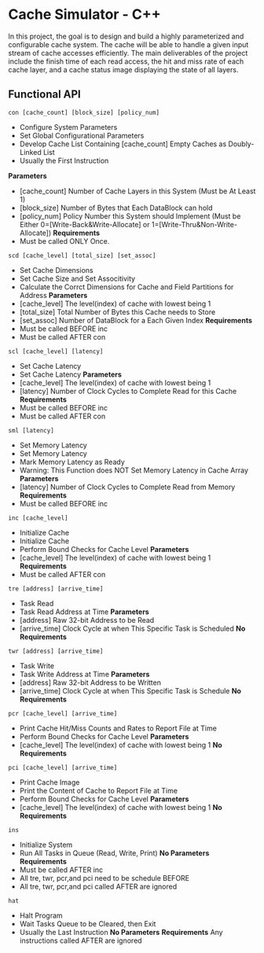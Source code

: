 # Cache Simulator - C++
In this project, the goal is to design and build a highly parameterized and configurable cache system. The cache will be able to handle a given input stream of cache accesses efficiently. The main deliverables of the project include the finish time of each read access, the hit and miss rate of each cache layer, and a cache status image displaying the state of all layers.
## Functional API
`con [cache_count] [block_size] [policy_num]`

- Configure System Parameters
- Set Global Configurational Parameters
- Develop Cache List Containing [cache_count] Empty Caches as Doubly-Linked List 
- Usually the First Instruction

**Parameters**
- [cache_count] Number of Cache Layers in this System (Must be At Least 1)
- [block_size] Number of Bytes that Each DataBlock can hold
- [policy_num] Policy Number this System should Implement (Must be Either 0=[Write-Back&Write-Allocate] or 1=[Write-Thru&Non-Write-Allocate])
**Requirements**
- Must be called ONLY Once.

`scd [cache_level] [total_size] [set_assoc]`

- Set Cache Dimensions
- Set Cache Size and Set Associtivity
- Calculate the Corrct Dimensions for Cache and Field Partitions for Address
**Parameters**
- [cache_level] The level(index) of cache with lowest being 1
- [total_size] Total Number of Bytes this Cache needs to Store
- [set_assoc] Number of DataBlock for a Each Given Index
**Requirements**
- Must be called BEFORE inc
- Must be called AFTER con

`scl [cache_level] [latency]      ` 

- Set Cache Latency
- Set Cache Latency
**Parameters**
- [cache_level] The level(index) of cache with lowest being 1
- [latency] Number of Clock Cycles to Complete Read for this Cache
**Requirements**
- Must be called BEFORE inc
- Must be called AFTER con

`sml [latency]                    `   

- Set Memory Latency
- Set Memory Latency
- Mark Memory Latency as Ready
- Warning: This Function does NOT Set Memory Latency in Cache Array
**Parameters**
- [latency]	Number of Clock Cycles to Complete Read from Memory
**Requirements**
- Must be called BEFORE inc

`inc [cache_level]         `

- Initialize Cache
- Initialize Cache
- Perform Bound Checks for Cache Level
**Parameters**
- [cache_level]	The level(index) of cache with lowest being 1
**Requirements**
- Must be called AFTER con

`tre [address] [arrive_time]    `      

- Task Read
- Task Read Address at Time
**Parameters**
- [address] Raw 32-bit Address to be Read
- [arrive_time] 	Clock Cycle at when This Specific Task is Scheduled
**No Requirements**

`twr [address] [arrive_time]      `    

- Task Write
- Task Write Address at Time
**Parameters**
- [address]	Raw 32-bit Address to be Written
- [arrive_time] Clock Cycle at when This Specific Task is Schedule
**No Requirements**

`pcr [cache_level] [arrive_time]          `     

- Print Cache Hit/Miss Counts and Rates to Report File at Time
- Perform Bound Checks for Cache Level
**Parameters**
- [cache_level]	The level(index) of cache with lowest being 1
**No Requirements**

`pci [cache_level] [arrive_time]`

- Print Cache Image
- Print the Content of Cache to Report File at Time
- Perform Bound Checks for Cache Level
**Parameters**
- [cache_level]	The level(index) of cache with lowest being 1
**No Requirements**

`ins`              

- Initialize System
- Run All Tasks in Queue (Read, Write, Print)
**No Parameters**
**Requirements**
- Must be called AFTER inc
- All tre, twr, pcr,and pci need to be schedule BEFORE
- All tre, twr, pcr,and pci called AFTER are ignored

`hat`

- Halt Program
- Wait Tasks Queue to be Cleared, then Exit
- Usually the Last Instruction
**No Parameters**
**Requirements**
Any instructions called AFTER are ignored
